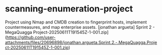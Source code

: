 # scanning-enumeration-project
Project using Nmap and CMDB creation to fingerprint hosts, implement countermeasures, and map enterprise assets.
[jonathan argueta] Sprint 2 - MegaQuagga Project-20250611T191545Z-1-001.zip](https://github.com/user-attachments/files/20696898/jonathan.argueta.Sprint.2.-.MegaQuagga.Project-20250611T191545Z-1-001.zip)
